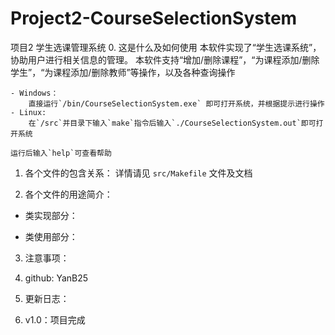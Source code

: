# Project2-CourseSelectionSystem
项目2 学生选课管理系统 
0. 这是什么及如何使用
	本软件实现了“学生选课系统”，协助用户进行相关信息的管理。
	本软件支持“增加/删除课程”，“为课程添加/删除学生”，“为课程添加/删除教师”等操作，以及各种查询操作

	- Windows：
		直接运行`/bin/CourseSelectionSystem.exe` 即可打开系统，并根据提示进行操作
	- Linux:
		在`/src`并目录下输入`make`指令后输入`./CourseSelectionSystem.out`即可打开系统
		
	运行后输入`help`可查看帮助

1. 各个文件的包含关系：
	详情请见 `src/Makefile` 文件及文档

2. 各个文件的用途简介：
- 类实现部分：

- 类使用部分：	

3. 注意事项：

4. github: YanB25

5. 更新日志：
1. v1.0：项目完成





